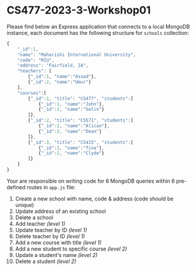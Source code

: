 # CS477-2023-3-Workshop01
Please find below an Express application that connects to a local MongoDB instance, each document has the following structure for `schools` collection:
```JavaScript
{
    "_id":1,
    "name": "Maharishi International University",
    "code": "MIU",
    "address": "Fairfield, IA",
    "teachers": [
        {"_id":1, "name":"Asaad"},
        {"_id":2, "name":"Umur"}
    ],
    "courses":[
        {"_id":1, "title": "CS477", "students":[
            {"_id":1, "name":"John"},
            {"_id":2, "name":"Selin"}
        ]},
        {"_id":2, "title": "CS571", "students":[
            {"_id":1, "name":"Alican"},
            {"_id":2, "name":"Dean"}
        ]},
        {"_id":3, "title": "CS415", "students":[
            {"_id":1, "name":"Tina"},
            {"_id":2, "name":"Clyde"}
        ]}
    ]
}
```
Your are responsible on writing code for 6 MongoDB queries within 6 pre-defined routes in `app.js` file:
1. Create a new school with name, code & address (code should be unique)
2. Update address of an existing school
3. Delete a school
4. Add teacher *(level 1)*
5. Update teacher by ID *(level 1)*
6. Delete teacher by ID *(level 1)*
7. Add a new course with title *(level 1)*
8. Add a new student to specific course *(level 2)*
9. Update a student's name *(level 2)*
10. Delete a student *(level 2)*
